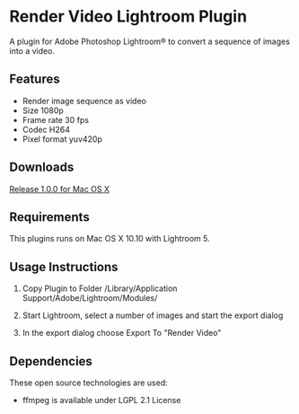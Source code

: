 # Render Video Lightroom Plugin

A plugin for Adobe Photoshop Lightroom® to convert a sequence of images into a video.

## Features

- Render image sequence as video
- Size 1080p
- Frame rate 30 fps
- Codec H264
- Pixel format yuv420p

## Downloads

[Release 1.0.0 for Mac OS X](https://github.com/andreashermann/VideoRenderer/releases/download/1.0.0/Lightroom.Video.Renderer.1.0.0.OSX.zip)

## Requirements

This plugins runs on Mac OS X 10.10 with Lightroom 5.

## Usage Instructions

1. Copy Plugin to Folder /Library/Application Support/Adobe/Lightroom/Modules/

2. Start Lightroom, select a number of images and start the export dialog

3. In the export dialog choose Export To "Render Video"

## Dependencies

These open source technologies are used:

- ffmpeg is available under LGPL 2.1 License
